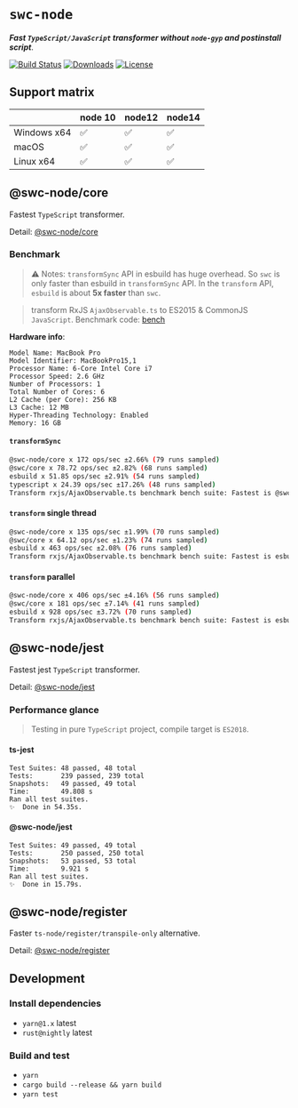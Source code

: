 # `swc-node`

**_Fast `TypeScript/JavaScript` transformer without `node-gyp` and postinstall script_**.

<p>
  <a href="https://github.com/Brooooooklyn/swc-node/actions"><img src="https://github.com/Brooooooklyn/swc-node/workflows/CI/badge.svg" alt="Build Status" /></a>
  <a href="https://npmcharts.com/compare/@swc-node/core?minimal=true"><img src="https://img.shields.io/npm/dm/@swc-node/core.svg?sanitize=true" alt="Downloads" /></a>
  <a href="https://github.com/Brooooooklyn/swc-node/blob/master/LICENSE"><img src="https://img.shields.io/npm/l/@swc-node/core.svg?sanitize=true" alt="License" /></a>
</p>

## Support matrix

|             | node 10 | node12 | node14 |
| ----------- | ------- | ------ | ------ |
| Windows x64 | ✅      | ✅     | ✅     |
| macOS       | ✅      | ✅     | ✅     |
| Linux x64   | ✅      | ✅     | ✅     |

## @swc-node/core

Fastest `TypeScript` transformer.

Detail: [@swc-node/core](./packages/core)

### Benchmark

> ⚠️ Notes: `transformSync` API in esbuild has huge overhead. So `swc` is only faster than esbuild in `transformSync` API. In the `transform` API, `esbuild` is about **5x faster** than `swc`.

> transform RxJS `AjaxObservable.ts` to ES2015 & CommonJS `JavaScript`. Benchmark code: [bench](./bench/index.js)

**Hardware info**:

```
Model Name: MacBook Pro
Model Identifier: MacBookPro15,1
Processor Name: 6-Core Intel Core i7
Processor Speed: 2.6 GHz
Number of Processors: 1
Total Number of Cores: 6
L2 Cache (per Core): 256 KB
L3 Cache: 12 MB
Hyper-Threading Technology: Enabled
Memory: 16 GB
```

#### `transformSync`

```bash
@swc-node/core x 172 ops/sec ±2.66% (79 runs sampled)
@swc/core x 78.72 ops/sec ±2.82% (68 runs sampled)
esbuild x 51.85 ops/sec ±2.91% (54 runs sampled)
typescript x 24.39 ops/sec ±17.26% (48 runs sampled)
Transform rxjs/AjaxObservable.ts benchmark bench suite: Fastest is @swc-node/core
```

#### `transform` single thread

```bash
@swc-node/core x 135 ops/sec ±1.99% (70 runs sampled)
@swc/core x 64.12 ops/sec ±1.23% (74 runs sampled)
esbuild x 463 ops/sec ±2.08% (76 runs sampled)
Transform rxjs/AjaxObservable.ts benchmark bench suite: Fastest is esbuild
```

#### `transform` parallel

```bash
@swc-node/core x 406 ops/sec ±4.16% (56 runs sampled)
@swc/core x 181 ops/sec ±7.14% (41 runs sampled)
esbuild x 928 ops/sec ±3.72% (70 runs sampled)
Transform rxjs/AjaxObservable.ts benchmark bench suite: Fastest is esbuild
```

## @swc-node/jest

Fastest jest `TypeScript` transformer.

Detail: [@swc-node/jest](./packages/jest)

### Performance glance

> Testing in pure `TypeScript` project, compile target is `ES2018`.

#### ts-jest

```
Test Suites: 48 passed, 48 total
Tests:       239 passed, 239 total
Snapshots:   49 passed, 49 total
Time:        49.808 s
Ran all test suites.
✨  Done in 54.35s.
```

#### @swc-node/jest

```
Test Suites: 49 passed, 49 total
Tests:       250 passed, 250 total
Snapshots:   53 passed, 53 total
Time:        9.921 s
Ran all test suites.
✨  Done in 15.79s.
```

## @swc-node/register

Faster `ts-node/register/transpile-only` alternative.

Detail: [@swc-node/register](./packages/register)

## Development

### Install dependencies

- `yarn@1.x` latest
- `rust@nightly` latest

### Build and test

- `yarn`
- `cargo build --release && yarn build`
- `yarn test`
